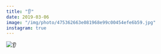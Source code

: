 ```yaml
---
title: "👂"
date: 2019-03-06
image: "/img/photo/475362663e081968e99c00454efe6b59.jpg"
instagram: true
---
```


![👂](/img/photo/475362663e081968e99c00454efe6b59.jpg)
